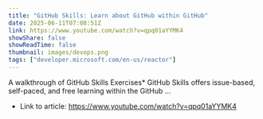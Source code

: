 ```yaml
---
title: "GitHub Skills: Learn about GitHub within GitHub"
date: 2025-06-11T07:08:51Z
link: https://www.youtube.com/watch?v=qpq01aYYMK4
showShare: false
showReadTime: false
thumbnail: images/devops.png
tags: ["developer.microsoft.com/en-us/reactor"]
---
```

A walkthrough of GitHub Skills Exercises* GitHub Skills offers issue-based, self-paced, and free learning within the GitHub ...

- Link to article: https://www.youtube.com/watch?v=qpq01aYYMK4